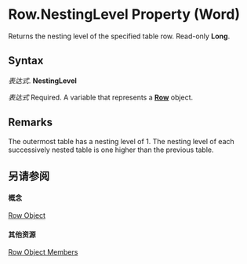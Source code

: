 
# Row.NestingLevel Property (Word)

Returns the nesting level of the specified table row. Read-only  **Long**.


## Syntax

 _表达式_. **NestingLevel**

 _表达式_ Required. A variable that represents a **[Row](38a05858-829a-ea5c-ce63-7f7343bf7b88.md)** object.


## Remarks

The outermost table has a nesting level of 1. The nesting level of each successively nested table is one higher than the previous table.


## 另请参阅


#### 概念


[Row Object](38a05858-829a-ea5c-ce63-7f7343bf7b88.md)
#### 其他资源


[Row Object Members](http://msdn.microsoft.com/library/3ac6ec58-8e33-7e98-33b6-861a7aa7e80f%28Office.15%29.aspx)